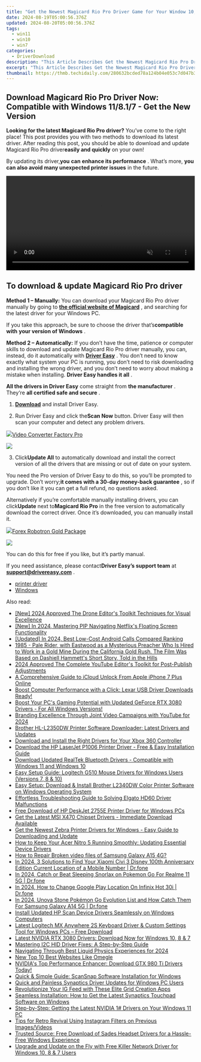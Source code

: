 ```yaml
---
title: "Get the Newest Magicard Rio Pro Driver Game for Your Window 10, 8. Cuisine, and 7 Machine: Download Here"
date: 2024-08-19T05:00:56.376Z
updated: 2024-08-20T05:00:56.376Z
tags:
  - win11
  - win10
  - win7
categories:
  - DriverDownload
description: "This Article Describes Get the Newest Magicard Rio Pro Driver Game for Your Window 10, 8. Cuisine, and 7 Machine: Download Here"
excerpt: "This Article Describes Get the Newest Magicard Rio Pro Driver Game for Your Window 10, 8. Cuisine, and 7 Machine: Download Here"
thumbnail: https://thmb.techidaily.com/280632bcded78a124b04e053c7d047b36940366fb100b93a3444f92f9f5d3614.jpg
---
```


## Download Magicard Rio Pro Driver Now: Compatible with Windows 11/8.1/7 - Get the New Version

**Looking for the latest Magicard Rio Pro driver?** You’ve come to the right place! This post provides you with two methods to download its latest driver. After reading this post, you should be able to download and update Magicard Rio Pro driver**easily and quickly** on your own!

 By updating its driver,**you** **can** **enhance its performance** . What’s more, **you can also avoid many unexpected printer issues** in the future.

<!-- affiliate ads begin -->
<a href="https://secure.2checkout.com/order/checkout.php?PRODS=36506229&QTY=1&AFFILIATE=108875&CART=1"><video width="100%" height="" class="rounded-t-md shadow-lg relative z-20" controls="" autoplay="" loop="" muted="" playsinline="" webkit-playinginline="">
<source type="video/mp4" src="https://aidaform.com/images/videos/aidaform-welcome-site.mp4"><source type="video/webm" src="https://aidaform.com/images/videos/aidaform-welcome-site.webm"></video></a>
<!-- affiliate ads end -->
## To download & update Magicard Rio Pro driver

**Method 1 – Manually:**  You can download your Magicard Rio Pro driver manually by going to **[the official website of Magicard](https://support.magicard.com/)**  , and searching for the latest driver for your Windows PC.

 If you take this approach, be sure to choose the driver that’s**compatible with** **your version of Windows** .

**Method 2 – Automatically:** If you don’t have the time, patience or computer skills to download and update Magicard Rio Pro driver manually, you can, instead, do it automatically with **[Driver Easy](https://tools.techidaily.com/drivereasy/download/)**  . You don’t need to know exactly what system your PC is running, you don’t need to risk downloading and installing the wrong driver, and you don’t need to worry about making a mistake when installing. **Driver Easy handles it all** .

**All the drivers in Driver Easy** come straight from **the manufacturer** . They‘re **all certified safe and secure** .  

 1) **[Download](https://tools.techidaily.com/drivereasy/download/)**  and install Driver Easy.

 2) Run Driver Easy and click the**Scan Now** button. Driver Easy will then scan your computer and detect any problem drivers.

<!-- affiliate ads begin -->
<a href="https://secure.2checkout.com/order/checkout.php?PRODS=4537547&QTY=1&AFFILIATE=108875&CART=1"><img src="https://secure.avangate.com/images/merchant/4b0a0290ad7df100b77e86839989a75e/products/vcfpro.png" border="0">Video Converter Factory Pro</a>
<!-- affiliate ads end -->
![](https://images.drivereasy.com/wp-content/uploads/2019/05/image-1115.png)

 3) Click**Update All** to automatically download and install the correct version of all the drivers that are missing or out of date on your system.

 You need the Pro version of Driver Easy to do this, so you’ll be prompted to upgrade. Don’t worry;**it comes with a 30-day money-back guarantee** , so if you don’t like it you can get a full refund, no questions asked.

 Alternatively if you’re comfortable manually installing drivers, you can click**Update** next to**Magicard Rio Pro** in the free version to automatically download the correct driver. Once it’s downloaded, you can manually install it.

<!-- affiliate ads begin -->
<a href="https://secure.2checkout.com/order/checkout.php?PRODS=4727541&QTY=1&AFFILIATE=108875&CART=1"><img src="https://secure.avangate.com/images/merchant/5f4f7141b65a730b4efb0e0d51f63e94/products/copy_copy_forexrobotronbox.gif" border="0">Forex Robotron Gold Package</a>
<!-- affiliate ads end -->
![](https://images.drivereasy.com/wp-content/uploads/2019/05/image-1116.png)

 You can do this for free if you like, but it’s partly manual.  

 If you need assistance, please contact**Driver Easy’s support team** at [**support@drivereasy.com**](https://tools.techidaily.com/drivereasy/download/) .

* [printer driver](https://tools.techidaily.com/drivereasy/download/)
* [Windows](https://tools.techidaily.com/drivereasy/download/)

<ins class="adsbygoogle"
     style="display:block"
     data-ad-format="autorelaxed"
     data-ad-client="ca-pub-7571918770474297"
     data-ad-slot="1223367746"></ins>



<ins class="adsbygoogle"
     style="display:block"
     data-ad-client="ca-pub-7571918770474297"
     data-ad-slot="8358498916"
     data-ad-format="auto"
     data-full-width-responsive="true"></ins>

<span class="atpl-alsoreadstyle">Also read:</span>
<div><ul>
<li><a href="https://fox-helps.techidaily.com/new-2024-approved-the-drone-editors-toolkit-techniques-for-visual-excellence/"><u>[New] 2024 Approved  The Drone Editor's Toolkit  Techniques for Visual Excellence</u></a></li>
<li><a href="https://fox-boxes.techidaily.com/new-in-2024-mastering-pip-navigating-netflixs-floating-screen-functionality/"><u>[New] In 2024, Mastering PIP  Navigating Netflix's Floating Screen Functionality</u></a></li>
<li><a href="https://screen-mirroring-recording.techidaily.com/updated-in-2024-best-low-cost-android-calls-compared-ranking/"><u>[Updated] In 2024, Best Low-Cost Android Calls Compared Ranking</u></a></li>
<li><a href="https://hardware-updates.techidaily.com/1985-pale-rider-with-eastwood-as-a-mysterious-preacher-who-is-hired-to-work-in-a-gold-mine-during-the-california-gold-rush-the-film-was-based-on-dashiell-ha330/"><u>1985 - Pale Rider, with Eastwood as a Mysterious Preacher Who Is Hired to Work in a Gold Mine During the California Gold Rush. The Film Was Based on Dashiell Hammett's Short Story, Told in the Hills</u></a></li>
<li><a href="https://youtube-stream.techidaily.com/2024-approved-the-complete-youtube-editors-toolkit-for-post-publish-adjustments/"><u>2024 Approved  The Complete YouTube Editor's Toolkit for Post-Publish Adjustments</u></a></li>
<li><a href="https://activate-lock.techidaily.com/a-comprehensive-guide-to-icloud-unlock-from-apple-iphone-7-plus-online-by-drfone-ios/"><u>A Comprehensive Guide to iCloud Unlock From Apple iPhone 7 Plus Online</u></a></li>
<li><a href="https://hardware-updates.techidaily.com/1722967419857-boost-computer-performance-with-a-click-lexar-usb-driver-downloads-ready/"><u>Boost Computer Performance with a Click: Lexar USB Driver Downloads Ready!</u></a></li>
<li><a href="https://hardware-updates.techidaily.com/1722971233449-boost-your-pcs-gaming-potential-with-updated-geforce-rtx-3080-drivers-for-all-windows-versions/"><u>Boost Your PC's Gaming Potential with Updated GeForce RTX 3080 Drivers - For All Windows Versions!</u></a></li>
<li><a href="https://fox-boxes.techidaily.com/branding-excellence-through-joint-video-campaigns-with-youtube-for-2024/"><u>Branding Excellence Through Joint Video Campaigns with YouTube for 2024</u></a></li>
<li><a href="https://hardware-updates.techidaily.com/brother-hl-l2350dw-printer-software-downloader-latest-drivers-and-updates/"><u>Brother HL-L2350DW Printer Software Downloader: Latest Drivers and Updates</u></a></li>
<li><a href="https://hardware-updates.techidaily.com/download-and-install-the-right-drivers-for-your-xbox-360-controller/"><u>Download and Install the Right Drivers for Your Xbox 360 Controller</u></a></li>
<li><a href="https://hardware-updates.techidaily.com/download-the-hp-laserjet-p1006-printer-driver-free-and-easy-installation-guide/"><u>Download the HP LaserJet P1006 Printer Driver - Free & Easy Installation Guide</u></a></li>
<li><a href="https://hardware-updates.techidaily.com/download-updated-realtek-bluetooth-drivers-compatible-with-windows-11-and-windows-10/"><u>Download Updated RealTek Bluetooth Drivers - Compatible with Windows 11 and Windows 10</u></a></li>
<li><a href="https://hardware-updates.techidaily.com/easy-setup-guide-logitech-g510-mouse-drivers-for-windows-users-versions-7-8-and-10/"><u>Easy Setup Guide: Logitech G510 Mouse Drivers for Windows Users (Versions 7, 8 & 10)</u></a></li>
<li><a href="https://hardware-updates.techidaily.com/easy-setup-download-and-install-brother-l2340dw-color-printer-software-on-windows-operating-system/"><u>Easy Setup: Download & Install Brother L2340DW Color Printer Software on Windows Operating System</u></a></li>
<li><a href="https://hardware-updates.techidaily.com/effortless-troubleshooting-guide-to-solving-elgato-hd60-driver-malfunctions/"><u>Effortless Troubleshooting Guide to Solving Elgato HD60 Driver Malfunctions</u></a></li>
<li><a href="https://hardware-updates.techidaily.com/free-download-of-hp-deskjet-2755e-printer-driver-for-windows-pcs/"><u>Free Download of HP DeskJet 2755E Printer Driver for Windows PCs</u></a></li>
<li><a href="https://hardware-updates.techidaily.com/get-the-latest-msi-x470-chipset-drivers-immediate-download-available/"><u>Get the Latest MSI X470 Chipset Drivers - Immediate Download Available</u></a></li>
<li><a href="https://hardware-updates.techidaily.com/get-the-newest-zebra-printer-drivers-for-windows-easy-guide-to-downloading-and-update/"><u>Get the Newest Zebra Printer Drivers for Windows - Easy Guide to Downloading and Update</u></a></li>
<li><a href="https://hardware-updates.techidaily.com/how-to-keep-your-acer-nitro-5-running-smoothly-updating-essential-device-drivers/"><u>How to Keep Your Acer Nitro 5 Running Smoothly: Updating Essential Device Drivers</u></a></li>
<li><a href="https://blog-min.techidaily.com/how-to-repair-broken-video-files-of-samsung-galaxy-a15-4g-by-stellar-video-repair-mobile-video-repair/"><u>How to Repair Broken video files of Samsung Galaxy A15 4G?</u></a></li>
<li><a href="https://android-location-track.techidaily.com/in-2024-3-solutions-to-find-your-xiaomi-civi-3-disney-100th-anniversary-edition-current-location-of-a-mobile-number-drfone-by-drfone-virtual-android/"><u>In 2024, 3 Solutions to Find Your Xiaomi Civi 3 Disney 100th Anniversary Edition Current Location of a Mobile Number | Dr.fone</u></a></li>
<li><a href="https://pokemon-go-android.techidaily.com/in-2024-catch-or-beat-sleeping-snorlax-on-pokemon-go-for-realme-11-5g-drfone-by-drfone-virtual-android/"><u>In 2024, Catch or Beat Sleeping Snorlax on Pokemon Go For Realme 11 5G | Dr.fone</u></a></li>
<li><a href="https://review-topics.techidaily.com/in-2024-how-to-change-google-play-location-on-infinix-hot-30i-drfone-by-drfone-virtual-android/"><u>In 2024, How to Change Google Play Location On Infinix Hot 30i | Dr.fone</u></a></li>
<li><a href="https://change-location.techidaily.com/in-2024-unova-stone-pokemon-go-evolution-list-and-how-catch-them-for-samsung-galaxy-a14-5g-drfone-by-drfone-virtual-android/"><u>In 2024, Unova Stone Pokémon Go Evolution List and How Catch Them For Samsung Galaxy A14 5G | Dr.fone</u></a></li>
<li><a href="https://hardware-updates.techidaily.com/install-updated-hp-scan-device-drivers-seamlessly-on-windows-computers/"><u>Install Updated HP Scan Device Drivers Seamlessly on Windows Computers</u></a></li>
<li><a href="https://hardware-updates.techidaily.com/latest-logitech-mx-anywhere-2s-keyboard-driver-and-custom-settings-tool-for-windows-pcs-free-download/"><u>Latest Logitech MX Anywhere 2S Keyboard Driver & Custom Settings Tool for Windows PCs – Free Download</u></a></li>
<li><a href="https://hardware-updates.techidaily.com/latest-nvidia-rtx-3080-drivers-download-now-for-windows-10-8-and-7/"><u>Latest NVIDIA RTX 3080 Drivers: Download Now for Windows 10, 8 & 7</u></a></li>
<li><a href="https://hardware-updates.techidaily.com/mastering-i2c-hid-driver-fixes-a-step-by-step-guide/"><u>Mastering I2C HID Driver Fixes: A Step-by-Step Guide</u></a></li>
<li><a href="https://screen-video-capture.techidaily.com/navigating-through-best-liquid-physics-experiences-for-2024/"><u>Navigating Through Best Liquid Physics Experiences for 2024</u></a></li>
<li><a href="https://audio-shaping.techidaily.com/new-top-10-best-websites-like-omegle/"><u>New Top 10 Best Websites Like Omegle</u></a></li>
<li><a href="https://hardware-updates.techidaily.com/nvidias-top-performance-enhancer-download-gtx-980-ti-drivers-today/"><u>NVIDIA's Top Performance Enhancer: Download GTX 980 Ti Drivers Today!</u></a></li>
<li><a href="https://hardware-updates.techidaily.com/quick-and-simple-guide-scansnap-software-installation-for-windows/"><u>Quick & Simple Guide: ScanSnap Software Installation for Windows</u></a></li>
<li><a href="https://hardware-updates.techidaily.com/quick-and-painless-synaptics-driver-updates-for-windows-pc-users/"><u>Quick and Painless Synaptics Driver Updates for Windows PC Users</u></a></li>
<li><a href="https://instagram-videos.techidaily.com/revolutionize-your-ig-feed-with-these-elite-grid-creation-apps/"><u>Revolutionize Your IG Feed with These Elite Grid Creation Apps</u></a></li>
<li><a href="https://hardware-updates.techidaily.com/1722975798615-seamless-installation-how-to-get-the-latest-synaptics-touchpad-software-on-windows/"><u>Seamless Installation: How to Get the Latest Synaptics Touchpad Software on Windows</u></a></li>
<li><a href="https://hardware-updates.techidaily.com/step-by-step-getting-the-latest-nvidia-1-drivers-on-your-windows-11-pc/"><u>Step-by-Step: Getting the Latest NVIDIA 1# Drivers on Your Windows 11 PC</u></a></li>
<li><a href="https://instagram-clips.techidaily.com/tips-for-retro-revival-using-instagram-filters-on-previous-imagesvideos/"><u>Tips for Retro Revival  Using Instagram Filters on Previous Images/Videos</u></a></li>
<li><a href="https://hardware-updates.techidaily.com/trusted-source-free-download-of-sades-headset-drivers-for-a-hassle-free-windows-experience/"><u>Trusted Source: Free Download of Sades Headset Drivers for a Hassle-Free Windows Experience</u></a></li>
<li><a href="https://hardware-updates.techidaily.com/upgrade-and-update-on-the-fly-with-free-killer-network-driver-for-windows-10-8-and-7-users/"><u>Upgrade and Update on the Fly with Free Killer Network Driver for Windows 10, 8 & 7 Users</u></a></li>
</ul></div>
